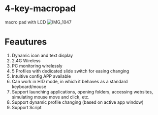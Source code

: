 # 4-key-macropad
macro pad with LCD 
![IMG_1047](https://github.com/user-attachments/assets/65f893c5-6c2c-4f0d-a240-51d2a7ae2cd6)

# Feautures
1. Dynamic icon and text display
2. 2.4G Wireless
3. PC monitoring wirelessly
4. 5 Profiles with dedicated slide switch for easing changing
5. Intuitive config APP available
6. Can work in HID mode, in which it behaves as a standard keyboard/mouse
7. Support launching applications, opening folders, accessing websites, simulating mouse move and click, etc.
8. Support dynamic profile changing (based on active app window)
9. Support Script
